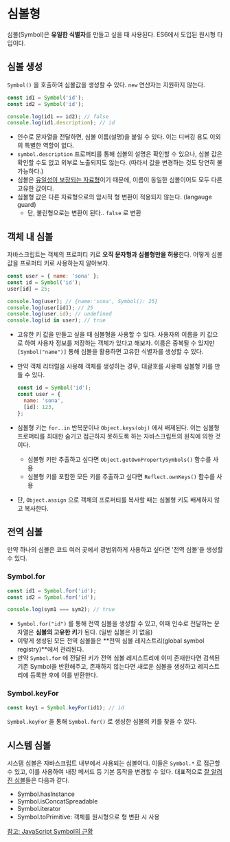 # 심볼형

심볼(Symbol)은 **유일한 식별자**를 만들고 싶을 때 사용된다. ES6에서 도입된 원시형 타입이다.

## 심볼 생성

`Symbol()` 을 호출하여 심볼값을 생성할 수 있다. `new` 연산자는 지원하지 않는다.

```js
const id1 = Symbol('id');
const id2 = Symbol('id');

console.log(id1 == id2); // false
console.log(id1.description); // id
```

- 인수로 문자열을 전달하면, 심볼 이름(설명)을 붙일 수 있다. 이는 디버깅 용도 이외의 특별한 역할이 없다.
- `symbol.description` 프로퍼티를 통해 심볼의 설명은 확인할 수 있으나, 심볼 값은 확인할 수도 없고 외부로 노출되지도 않는다. (따라서 값을 변경하는 것도 당연히 불가능하다.)
- 심볼은 <u>유일성이 보장되는 자료형</u>이기 때문에, 이름이 동일한 심볼이어도 모두 다른 고유한 값이다.
- 심볼형 값은 다른 자료형으로의 암시적 형 변환이 적용되지 않는다. (langauge guard)
  - 단, 불린형으로는 변환이 된다.. `false` 로 변환

## 객체 내 심볼

자바스크립트는 객체의 프로퍼티 키로 **오직 문자형과 심볼형만을 허용**한다. 어떻게 심볼값을 프로퍼티 키로 사용하는지 알아보자.

```js
const user = { name: 'sona' };
const id = Symbol('id');
user[id] = 25;

console.log(user); // {name:'sona', Symbol(): 25}
console.log(user[id]); // 25
console.log(user.id); // undefined
console.log(id in user); // true
```

- 고유한 키 값을 만들고 싶을 때 심볼형을 사용할 수 있다. 사용자의 이름을 키 값으로 하여 사용자 정보를 저장하는 객체가 있다고 해보자. 이름은 중복될 수 있지만 `[Symbol("name")]` 통해 심볼을 활용하면 고유한 식별자를 생성할 수 있다.

- 만약 객체 리터럴을 사용해 객체를 생성하는 경우, 대괄호를 사용해 심볼형 키를 만들 수 있다.

  ```js
  const id = Symbol('id');
  const user = {
    name: 'sona',
    [id]: 123,
  };
  ```

- 심볼형 키는 `for..in` 반복문이나 `Object.keys(obj)` 에서 배제된다. 이는 심볼형 프로퍼티를 최대한 숨기고 접근하지 못하도록 하는 자바스크립트의 원칙에 의한 것이다.
  - 심볼형 키만 추출하고 싶다면 `Object.getOwnPropertySymbols()` 함수를 사용
  - 심볼형 키를 포함한 모든 키를 추출하고 싶다면 `Reflect.ownKeys()` 함수를 사용
- 단, `Object.assign` 으로 객체의 프로퍼티를 복사할 때는 심볼형 키도 배제하지 않고 복사한다.

## 전역 심볼

만약 하나의 심볼은 코드 여러 곳에서 광범위하게 사용하고 싶다면 '전역 심볼'을 생성할 수 있다.

### Symbol.for

```js
const id1 = Symbol.for('id');
const id2 = Symbol.for('id');

console.log(sym1 === sym2); // true
```

- `Symbol.for("id")` 를 통해 전역 심볼을 생성할 수 있고, 이때 인수로 전달하는 문자열은 **심볼의 고유한 키**가 된다. (일반 심볼은 키 없음)
- 이렇게 생성된 모든 전역 심볼들은 **전역 심볼 레지스트리(global symbol registry)**에서 관리된다.
- 만약 `Symbol.for` 에 전달된 키가 전역 심볼 레지스트리에 이미 존재한다면 검색된 기존 Symbol을 반환해주고, 존재하지 않는다면 새로운 심볼을 생성하고 레지스트리에 등록한 후에 이를 반환한다.

### Symbol.keyFor

```js
const key1 = Symbol.keyFor(id1); // id
```

`Symbol.keyFor` 을 통해 `Symbol.for()` 로 생성한 심볼의 키를 찾을 수 있다.

## 시스템 심볼

시스템 심볼은 자바스크립트 내부에서 사용되는 심볼이다. 이들은 `Symbol.*` 로 접근할 수 있고, 이를 사용하여 내장 메서드 등 기본 동작을 변경할 수 있다. 대표적으로 [잘 알려진 심볼](https://tc39.es/ecma262/multipage/ecmascript-data-types-and-values.html#sec-well-known-symbols)들은 다음과 같다.

- Symbol.hasInstance
- Symbol.isConcatSpreadable
- Symbol.iterator
- Symbol.toPrimitive: 객체를 원시형으로 형 변환 시 사용

[참고: JavaScript Symbol의 근황](https://arc.net/l/quote/jocnxsfb)

